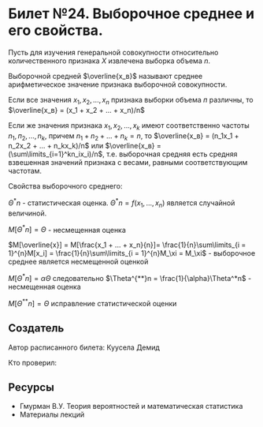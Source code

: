 # Билет №24. Выборочное среднее и его свойства.

Пусть для изучения генеральной совокупности относительно количественного признака $X$ извлечена выборка объема $n$.

Выборочной средней $\overline{x_в}$ называют среднее арифметическое значение признака выборочной совокупности.

Если все значения $x_1, х_2, ..., x_n$ признака выборки объема $п$ различны, то $\overline{x_в} = (x_1 + х_2 + ... + x_n)/n$

Если же значения признака $x_1, x_2, ..., x_k$ имеют соответственно частоты $n_1, п_2, ..., n_k$, причем $n_1 + n_2 + ... + n_k = n$, то $\overline{x_в} = (n_1x_1 + n_2х_2 + ... + n_kx_k)/n$ или $\overline{x_в} = (\sum\limits_{i=1}^kn_ix_i)/n$, т.е. выборочная средняя есть средняя взвешенная значений признака с весами, равными соответствующим частотам.

Свойства выборочного среднего:

$\Theta^*n$  - статистическая оценка. $\Theta^*n = f(x_1, ..., x_n)$ является случайной величиной. 

$M[\Theta^*n] = \Theta$ - несмещенная оценка

$M[\overline{x}] = M[\frac{x_1 + ... + x_n}{n}]= \frac{1}{n}\sum\limits_{i = 1}^{n}M[x_i] = \frac{1}{n}\sum\limits_{i = 1}^{n}M_\xi = M_\xi$ - выборочное среднее является несмещенной оценкой

$M[\Theta^*n] = \alpha\Theta$ следовательно $\Theta^{**}n = \frac{1}{\alpha}\Theta^*n$ - несмещенная оценка

$M[\Theta^{**}n] = \Theta$ исправление статистической оценки

## Создатель

Автор расписанного билета: Куусела Демид

Кто проверил:

## Ресурсы

- Гмурман В.У. Теория вероятностей и математическая статистика
- Материалы лекций
